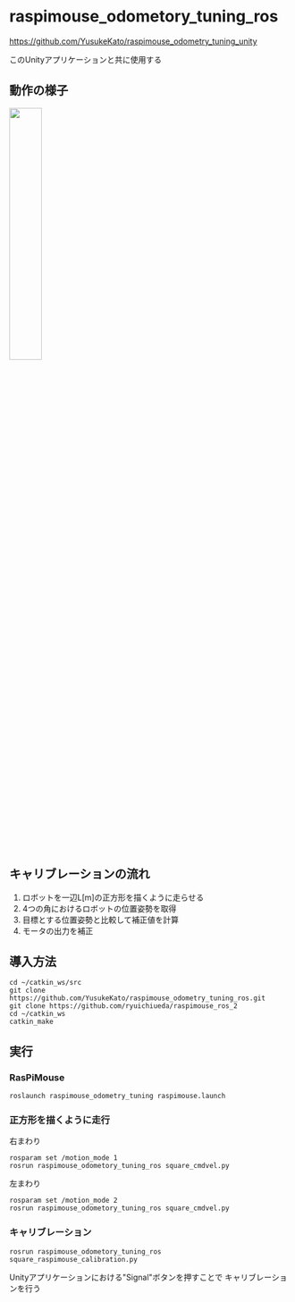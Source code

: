 ﻿# raspimouse_odometory_tuning_ros

https://github.com/YusukeKato/raspimouse_odometry_tuning_unity

このUnityアプリケーションと共に使用する

## 動作の様子
<img src=https://github.com/YusukeKato/Images_Repository/blob/master/DemoMovieSquare4.gif width=34%>

## キャリブレーションの流れ
1. ロボットを一辺L[m]の正方形を描くように走らせる
2. 4つの角におけるロボットの位置姿勢を取得
3. 目標とする位置姿勢と比較して補正値を計算
4. モータの出力を補正

## 導入方法
```
cd ~/catkin_ws/src
git clone https://github.com/YusukeKato/raspimouse_odometry_tuning_ros.git
git clone https://github.com/ryuichiueda/raspimouse_ros_2
cd ~/catkin_ws
catkin_make
```

## 実行

### RasPiMouse
```
roslaunch raspimouse_odometry_tuning raspimouse.launch
```

### 正方形を描くように走行
右まわり
```
rosparam set /motion_mode 1
rosrun raspimouse_odometory_tuning_ros square_cmdvel.py
```

左まわり
```
rosparam set /motion_mode 2
rosrun raspimouse_odometory_tuning_ros square_cmdvel.py
```

### キャリブレーション
```
rosrun raspimouse_odometory_tuning_ros square_raspimouse_calibration.py
```

Unityアプリケーションにおける"Signal"ボタンを押すことで
キャリブレーションを行う

